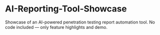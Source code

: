 # AI-Reporting-Tool-Showcase
Showcase of an AI-powered penetration testing report automation tool. No code included — only feature highlights and demo.
